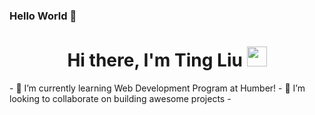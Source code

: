 ### Hello World 👋

<h1 align="center">Hi there, I'm Ting Liu <img
src="https://github.com/blackcater/blackcater/raw/main/images/Hi.gif" height="32" /></h1>
- 🌱 I’m currently learning Web Development Program at Humber!
- 👯 I’m looking to collaborate on building awesome projects
- 
<!--
**unlimitedTing/unlimitedTing** is a ✨ _special_ ✨ repository because its `README.md` (this file) appears on your GitHub profile.

Here are some ideas to get you started:

- 🔭 I’m currently working on ...
- 🌱 I’m currently learning ...
- 👯 I’m looking to collaborate on ...
- 🤔 I’m looking for help with ...
- 💬 Ask me about ...
- 📫 How to reach me: ...
- 😄 Pronouns: ...
- ⚡ Fun fact: ...
-->
